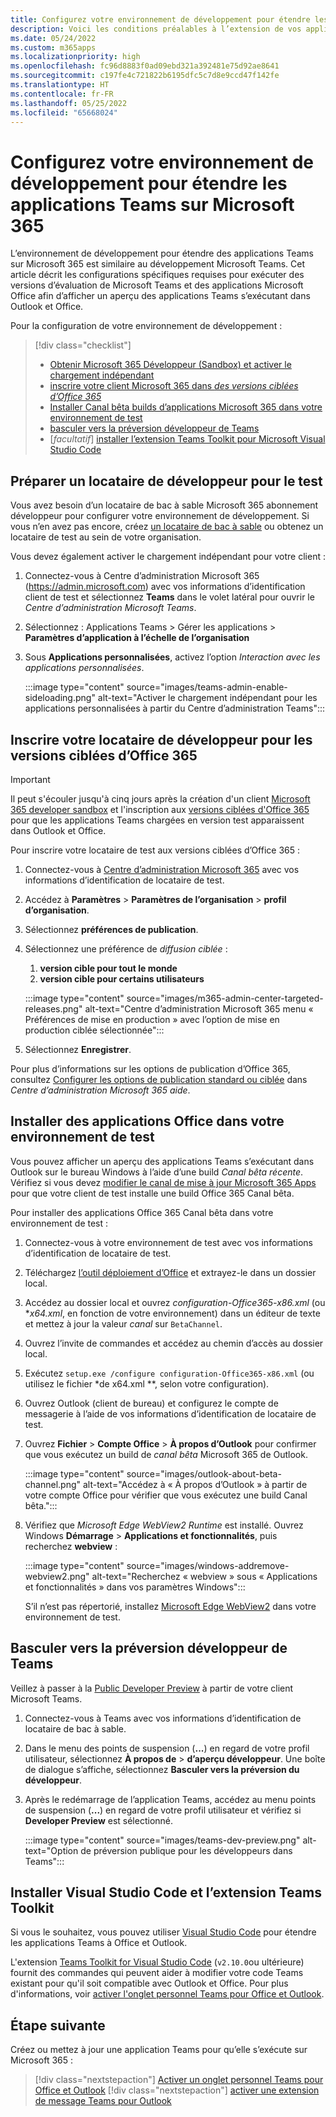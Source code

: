 ```yaml
---
title: Configurez votre environnement de développement pour étendre les applications Teams sur Microsoft 365
description: Voici les conditions préalables à l’extension de vos applications Teams dans Microsoft 365
ms.date: 05/24/2022
ms.custom: m365apps
ms.localizationpriority: high
ms.openlocfilehash: fc96d8883f0ad09ebd321a392481e75d92ae8641
ms.sourcegitcommit: c197fe4c721822b6195dfc5c7d8e9ccd47f142fe
ms.translationtype: HT
ms.contentlocale: fr-FR
ms.lasthandoff: 05/25/2022
ms.locfileid: "65668024"
---
```

# <a name="set-up-your-dev-environment-for-extending-teams-apps-across-microsoft-365"></a>Configurez votre environnement de développement pour étendre les applications Teams sur Microsoft 365

L’environnement de développement pour étendre des applications Teams sur Microsoft 365 est similaire au développement Microsoft Teams. Cet article décrit les configurations spécifiques requises pour exécuter des versions d’évaluation de Microsoft Teams et des applications Microsoft Office afin d’afficher un aperçu des applications Teams s’exécutant dans Outlook et Office.

Pour la configuration de votre environnement de développement :

> [!div class="checklist"]
>
> * [Obtenir Microsoft 365 Développeur (Sandbox) et activer le chargement indépendant](#prepare-a-developer-tenant-for-testing)
> * [inscrire votre client Microsoft 365 dans *des versions ciblées d’Office 365*](#enroll-your-developer-tenant-for-office-365-targeted-releases)
> * [Installer Canal bêta builds d’applications Microsoft 365 dans votre environnement de test](#install-office-apps-in-your-test-environment)
> * [basculer vers la préversion développeur de Teams](#switch-to-the-developer-preview-version-of-teams)
> * [*facultatif*] [installer l’extension Teams Toolkit pour Microsoft Visual Studio Code](#install-visual-studio-code-and-teams-toolkit-extension)

## <a name="prepare-a-developer-tenant-for-testing"></a>Préparer un locataire de développeur pour le test

Vous avez besoin d’un locataire de bac à sable Microsoft 365 abonnement développeur pour configurer votre environnement de développement. Si vous n’en avez pas encore, créez [un locataire de bac à sable](/office/developer-program/microsoft-365-developer-program-get-started) ou obtenez un locataire de test au sein de votre organisation.

Vous devez également activer le chargement indépendant pour votre client :

1. Connectez-vous à Centre d’administration Microsoft 365 (https://admin.microsoft.com) avec vos informations d’identification client de test et sélectionnez **Teams** dans le volet latéral pour ouvrir le *Centre d’administration Microsoft Teams*.
1. Sélectionnez : Applications Teams > Gérer les applications > **Paramètres d’application à l’échelle de l’organisation**
1. Sous **Applications personnalisées**, activez l’option *Interaction avec les applications personnalisées*.

    :::image type="content" source="images/teams-admin-enable-sideloading.png" alt-text="Activer le chargement indépendant pour les applications personnalisées à partir du Centre d’administration Teams":::

## <a name="enroll-your-developer-tenant-for-office-365-targeted-releases"></a>Inscrire votre locataire de développeur pour les versions ciblées d’Office 365

> [!Important]
> Il peut s'écouler jusqu'à cinq jours après la création d'un client [Microsoft 365 developer sandbox](/office/developer-program/microsoft-365-developer-program-get-started) et l'inscription aux [versions ciblées d'Office 365](#enroll-your-developer-tenant-for-office-365-targeted-releases) pour que les applications Teams chargées en version test apparaissent dans Outlook et Office.

Pour inscrire votre locataire de test aux versions ciblées d’Office 365 :

1. Connectez-vous à [Centre d’administration Microsoft 365](https://admin.microsoft.com) avec vos informations d’identification de locataire de test.
1. Accédez à **Paramètres** > **Paramètres de l’organisation** > **profil d’organisation**.
1. Sélectionnez **préférences de publication**.
1. Sélectionnez une préférence de *diffusion ciblée* :
    1. **version cible pour tout le monde**
    1. **version cible pour certains utilisateurs**

    :::image type="content" source="images/m365-admin-center-targeted-releases.png" alt-text="Centre d’administration Microsoft 365 menu « Préférences de mise en production » avec l’option de mise en production ciblée sélectionnée":::

1. Sélectionnez **Enregistrer**.

Pour plus d’informations sur les options de publication d’Office 365, consultez [Configurer les options de publication standard ou ciblée](/microsoft-365/admin/manage/release-options-in-office-365?view=o365-worldwide&preserve-view=true#targeted-release) dans *Centre d’administration Microsoft 365 aide*.

## <a name="install-office-apps-in-your-test-environment"></a>Installer des applications Office dans votre environnement de test

Vous pouvez afficher un aperçu des applications Teams s’exécutant dans Outlook sur le bureau Windows à l’aide d’une build *Canal bêta récente*. Vérifiez si vous devez [modifier le canal de mise à jour Microsoft 365 Apps](/deployoffice/change-update-channels?WT.mc_id=M365-MVP-5002016) pour que votre client de test installe une build Office 365 Canal bêta.

Pour installer des applications Office 365 Canal bêta dans votre environnement de test :

1. Connectez-vous à votre environnement de test avec vos informations d’identification de locataire de test.
1. Téléchargez [l’outil déploiement d’Office](https://www.microsoft.com/download/details.aspx?id=49117) et extrayez-le dans un dossier local.
1. Accédez au dossier local et ouvrez *configuration-Office365-x86.xml* (ou **x64.xml*, en fonction de votre environnement) dans un éditeur de texte et mettez à jour la valeur *canal* sur `BetaChannel`.
1. Ouvrez l’invite de commandes et accédez au chemin d’accès au dossier local.
1. Exécutez `setup.exe /configure configuration-Office365-x86.xml` (ou utilisez le fichier *de x64.xml **, selon votre configuration).
1. Ouvrez Outlook (client de bureau) et configurez le compte de messagerie à l’aide de vos informations d’identification de locataire de test.
1. Ouvrez **Fichier** > **Compte Office** > **À propos d’Outlook** pour confirmer que vous exécutez un build de *canal bêta* Microsoft 365 de Outlook.

    :::image type="content" source="images/outlook-about-beta-channel.png" alt-text="Accédez à « À propos d’Outlook » à partir de votre compte Office pour vérifier que vous exécutez une build Canal bêta.":::

1. Vérifiez que *Microsoft Edge WebView2 Runtime* est installé. Ouvrez Windows **Démarrage** > **Applications et fonctionnalités**, puis recherchez **webview** :

    :::image type="content" source="images/windows-addremove-webview2.png" alt-text="Recherchez « webview » sous « Applications et fonctionnalités » dans vos paramètres Windows":::

    S’il n’est pas répertorié, installez [Microsoft Edge WebView2](https://developer.microsoft.com/microsoft-edge/webview2/) dans votre environnement de test.

## <a name="switch-to-the-developer-preview-version-of-teams"></a>Basculer vers la préversion développeur de Teams

Veillez à passer à la [Public Developer Preview](../resources/dev-preview/developer-preview-intro.md) à partir de votre client Microsoft Teams.

1. Connectez-vous à Teams avec vos informations d’identification de locataire de bac à sable.
1. Dans le menu des points de suspension (**...**) en regard de votre profil utilisateur, sélectionnez **À propos de** > **d’aperçu développeur**. Une boîte de dialogue s’affiche, sélectionnez **Basculer vers la préversion du développeur**.
1. Après le redémarrage de l’application Teams, accédez au menu points de suspension (**...**) en regard de votre profil utilisateur et vérifiez si **Developer Preview** est sélectionné.

    :::image type="content" source="images/teams-dev-preview.png" alt-text="Option de préversion publique pour les développeurs dans Teams":::

## <a name="install-visual-studio-code-and-teams-toolkit-extension"></a>Installer Visual Studio Code et l’extension Teams Toolkit

Si vous le souhaitez, vous pouvez utiliser [Visual Studio Code](https://code.visualstudio.com/) pour étendre les applications Teams à Office et Outlook.

L'extension [Teams Toolkit for Visual Studio Code](https://aka.ms/teams-toolkit) (`v2.10.0`ou ultérieure) fournit des commandes qui peuvent aider à modifier votre code Teams existant pour qu'il soit compatible avec Outlook et Office. Pour plus d'informations, voir [activer l'onglet personnel Teams pour Office et Outlook](extend-m365-teams-personal-tab.md).

## <a name="next-step"></a>Étape suivante

Créez ou mettez à jour une application Teams pour qu’elle s’exécute sur Microsoft 365 :

> [!div class="nextstepaction"]
> [Activer un onglet personnel Teams pour Office et Outlook](extend-m365-teams-personal-tab.md)
> [!div class="nextstepaction"]
> [activer une extension de message Teams pour Outlook](extend-m365-teams-message-extension.md)
